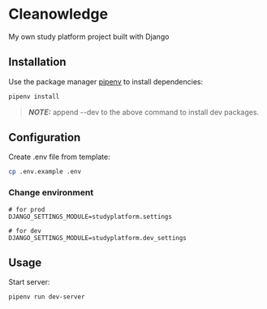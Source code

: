 # Cleanowledge

My own study platform project built with Django


## Installation

Use the package manager [pipenv](https://pipenv.pypa.io/en/stable/) to install dependencies:
```bash
pipenv install
```
> **_NOTE:_** append --dev to the above command to install dev packages.

## Configuration

Create .env file from template:
```bash
cp .env.example .env
```

### Change environment

```
# for prod
DJANGO_SETTINGS_MODULE=studyplatform.settings

# for dev
DJANGO_SETTINGS_MODULE=studyplatform.dev_settings
```

## Usage

Start server:
```bash
pipenv run dev-server
```
